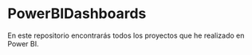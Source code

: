 # PowerBIDashboards
En este repositorio encontrarás todos los proyectos que he realizado en Power BI.
